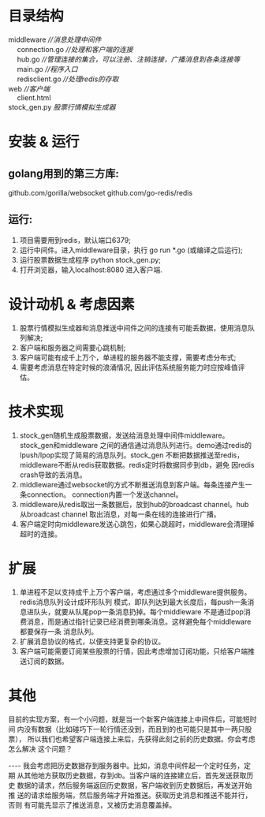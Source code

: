 
目录结构
==============
middleware       	            <em>//消息处理中间件</em>  
&ensp;&ensp; connection.go  	<em>//处理和客户端的连接</em>  
&ensp;&ensp; hub.go 			    <em>//管理连接的集合，可以注册、注销连接，广播消息到各条连接等</em>  
&ensp;&ensp; main.go 			    <em>//程序入口</em>  
&ensp;&ensp; redisclient.go 	<em>//处理redis的存取</em>  
web                 <em>//客户端</em>  
&ensp;&ensp; client.html  
stock_gen.py	      <em>股票⾏情模拟⽣成器</em>  


安装 & 运行
==============

golang用到的第三方库:
-------------------
github.com/gorilla/websocket
github.com/go-redis/redis

运行:
-------------------
1. 项目需要用到redis，默认端口6379;
2. 运行中间件。进入middleware目录，执行 go run *.go (或编译之后运行);
3. 运行股票数据生成程序 python stock_gen.py;
4. 打开浏览器，输入localhost:8080 进入客户端.


设计动机 & 考虑因素
==============
1. 股票⾏情模拟⽣成器和消息推送中间件之间的连接有可能丢数据，使用消息队列解决;
2. 客户端和服务器之间需要心跳机制;
3. 客户端可能有成千上万个，单进程的服务器不能支撑，需要考虑分布式;
4. 需要考虑消息在特定时候的浪涌情况, 因此评估系统服务能力时应按峰值评估。



技术实现
==============
1. stock_gen随机生成股票数据，发送给消息处理中间件middleware。stock_gen和middleware
   之间的通信通过消息队列进行。demo通过redis的lpush/lpop实现了简易的消息队列。stock_gen
   不断把数据推送至redis，middleware不断从redis获取数据。redis定时将数据同步到db，避免
   因redis crash导致的丢消息。
2. middleware通过websocket的方式不断推送消息到客户端。每条连接产生一条connection。
   connection内置一个发送channel。
3. middleware从redis取出一条数据后，放到hub的broadcast channel。hub 从broadcast channel
   取出消息，对每一条在线的连接进行广播。
4. 客户端定时向middleware发送心跳包，如果心跳超时，middleware会清理掉超时的连接。


扩展
==============
1. 单进程不足以支持成千上万个客户端，考虑通过多个middleware提供服务。redis消息队列设计成环形队列
   模式，即队列达到最大长度后，每push一条消息进队头，就要从队尾pop一条消息扔掉。每个middleware
   不是通过pop消费消息，而是通过指针记录已经消费到哪条消息。这样避免每个middleware都要保存一条
   消息队列。
2. 扩展消息协议的格式，以便支持更复杂的协议。
3. 客户端可能需要订阅某些股票的行情，因此考虑增加订阅功能，只给客户端推送订阅的数据。


其他
===============
⽬前的实现⽅案，有⼀个⼩问题，就是当⼀个新客户端连接上中间件后，可能短时间
内没有数据（⽐如碰巧下⼀轮⾏情还没到，⽽且到的也可能只是其中⼀两只股票），
所以我们也希望客户端连接上来后，先获得此刻之前的历史数据。你会考虑怎么解决
这个问题？

 ---- 我会考虑把历史数据存到服务器中。比如，消息中间件起一个定时任务，定期
      从其他地方获取历史数据，存到db。当客户端的连接建立后，首先发送获取历史
      数据的请求，然后服务端返回历史数据，客户端收到历史数据后，再发送开始推
      送的请求给服务端，然后服务端才开始推送。获取历史消息和推送不能并行，否则
      有可能先显示了推送消息，又被历史消息覆盖掉。










